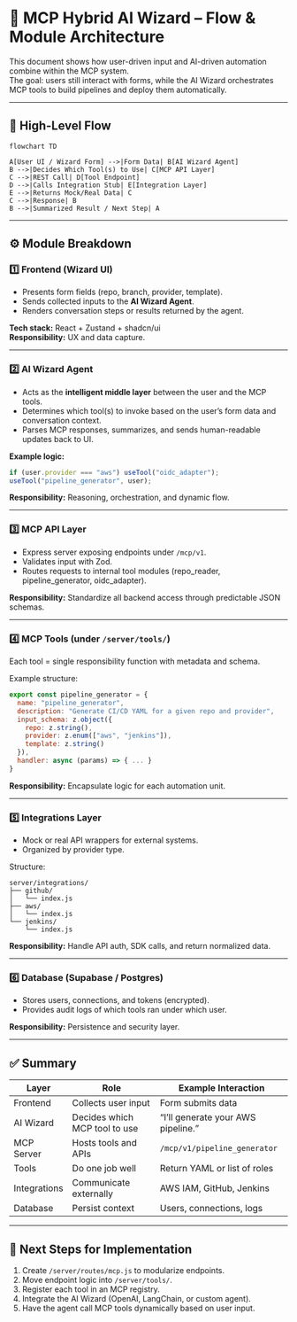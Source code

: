# 🧭 MCP Hybrid AI Wizard – Flow & Module Architecture

This document shows how user-driven input and AI-driven automation combine within the MCP system.  
The goal: users still interact with forms, while the AI Wizard orchestrates MCP tools to build pipelines and deploy them automatically.

---

## 🧩 High-Level Flow

```mermaid
flowchart TD

A[User UI / Wizard Form] -->|Form Data| B[AI Wizard Agent]
B -->|Decides Which Tool(s) to Use| C[MCP API Layer]
C -->|REST Call| D[Tool Endpoint]
D -->|Calls Integration Stub| E[Integration Layer]
E -->|Returns Mock/Real Data| C
C -->|Response| B
B -->|Summarized Result / Next Step| A
```

---

## ⚙️ Module Breakdown

### 1️⃣ Frontend (Wizard UI)
- Presents form fields (repo, branch, provider, template).
- Sends collected inputs to the **AI Wizard Agent**.
- Renders conversation steps or results returned by the agent.

**Tech stack:** React + Zustand + shadcn/ui  
**Responsibility:** UX and data capture.

---

### 2️⃣ AI Wizard Agent
- Acts as the **intelligent middle layer** between the user and the MCP tools.
- Determines which tool(s) to invoke based on the user’s form data and conversation context.
- Parses MCP responses, summarizes, and sends human-readable updates back to UI.

**Example logic:**
```js
if (user.provider === "aws") useTool("oidc_adapter");
useTool("pipeline_generator", user);
```

**Responsibility:** Reasoning, orchestration, and dynamic flow.

---

### 3️⃣ MCP API Layer
- Express server exposing endpoints under `/mcp/v1`.
- Validates input with Zod.
- Routes requests to internal tool modules (repo_reader, pipeline_generator, oidc_adapter).

**Responsibility:** Standardize all backend access through predictable JSON schemas.

---

### 4️⃣ MCP Tools (under `/server/tools/`)
Each tool = single responsibility function with metadata and schema.

Example structure:
```js
export const pipeline_generator = {
  name: "pipeline_generator",
  description: "Generate CI/CD YAML for a given repo and provider",
  input_schema: z.object({
    repo: z.string(),
    provider: z.enum(["aws", "jenkins"]),
    template: z.string()
  }),
  handler: async (params) => { ... }
}
```

**Responsibility:** Encapsulate logic for each automation unit.

---

### 5️⃣ Integrations Layer
- Mock or real API wrappers for external systems.
- Organized by provider type.

Structure:
```
server/integrations/
├── github/
│   └── index.js
├── aws/
│   └── index.js
└── jenkins/
    └── index.js
```

**Responsibility:** Handle API auth, SDK calls, and return normalized data.

---

### 6️⃣ Database (Supabase / Postgres)
- Stores users, connections, and tokens (encrypted).
- Provides audit logs of which tools ran under which user.

**Responsibility:** Persistence and security layer.

---

## ✅ Summary

| Layer | Role | Example Interaction |
|-------|------|----------------------|
| Frontend | Collects user input | Form submits data |
| AI Wizard | Decides which MCP tool to use | “I’ll generate your AWS pipeline.” |
| MCP Server | Hosts tools and APIs | `/mcp/v1/pipeline_generator` |
| Tools | Do one job well | Return YAML or list of roles |
| Integrations | Communicate externally | AWS IAM, GitHub, Jenkins |
| Database | Persist context | Users, connections, logs |

---

## 🧠 Next Steps for Implementation
1. Create `/server/routes/mcp.js` to modularize endpoints.  
2. Move endpoint logic into `/server/tools/`.  
3. Register each tool in an MCP registry.  
4. Integrate the AI Wizard (OpenAI, LangChain, or custom agent).  
5. Have the agent call MCP tools dynamically based on user input.
